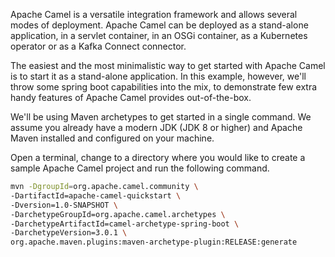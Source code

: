 Apache Camel is a versatile integration framework and allows several modes of deployment. Apache Camel can be deployed as a stand-alone application, in a servlet container, in an OSGi container, as a Kubernetes operator or as a Kafka Connect connector. 

The easiest and the most minimalistic way to get started with Apache Camel is to start it as a stand-alone application. In this example, however, we'll throw some spring boot capabilities into the mix, to demonstrate few extra handy features of Apache Camel provides out-of-the-box.

We'll be using Maven archetypes to get started in a single command. We assume you already have a modern JDK (JDK 8 or higher) and Apache Maven installed and configured on your machine.

Open a terminal, change to a directory where you would like to create a sample Apache Camel project and run the following command.

````bash
mvn -DgroupId=org.apache.camel.community \ 
-DartifactId=apache-camel-quickstart \
-Dversion=1.0-SNAPSHOT \
-DarchetypeGroupId=org.apache.camel.archetypes \
-DarchetypeArtifactId=camel-archetype-spring-boot \
-DarchetypeVersion=3.0.1 \
org.apache.maven.plugins:maven-archetype-plugin:RELEASE:generate
````
